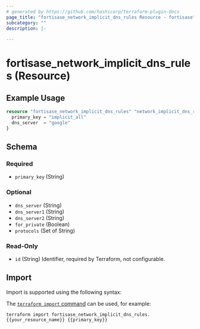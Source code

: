 ```yaml
---
# generated by https://github.com/hashicorp/terraform-plugin-docs
page_title: "fortisase_network_implicit_dns_rules Resource - fortisase"
subcategory: ""
description: |-
  
---
```


# fortisase_network_implicit_dns_rules (Resource)



## Example Usage

```terraform
resource "fortisase_network_implicit_dns_rules" "network_implicit_dns_rule" {
  primary_key = "implicit_all"
  dns_server  = "google"
}
```

<!-- schema generated by tfplugindocs -->
## Schema

### Required

- `primary_key` (String)

### Optional

- `dns_server` (String)
- `dns_server1` (String)
- `dns_server2` (String)
- `for_private` (Boolean)
- `protocols` (Set of String)

### Read-Only

- `id` (String) Identifier, required by Terraform, not configurable.

## Import

Import is supported using the following syntax:

The [`terraform import` command](https://developer.hashicorp.com/terraform/cli/commands/import) can be used, for example:

```shell
terraform import fortisase_network_implicit_dns_rules.{{your_resource_name}} {{primary_key}}
```
